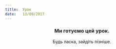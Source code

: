 ```yaml
---
title:  Урок
date:   13/09/2017
---
```


### <center>Ми готуємо цей урок.</center>
<center>Будь ласка, зайдіть пізніше.</center>